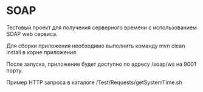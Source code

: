 # SOAP
Тестовый проект для получения серверного времени с использованием SOAP web сервиса.

Для сборки приложения необходимо выполнить команду mvn clean install в корне приложения.

После запуска, приложение будет доступно по адресу /soap/ws на 9001 порту.

Пример HTTP запроса в каталоге /Test/Requests/getSystemTime.sh
